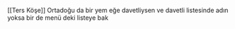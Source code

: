 [[Ters Köşe]]
Ortadoğu da bir yem eğe davetliysen ve davetli listesinde adın yoksa bir de menü deki listeye bak